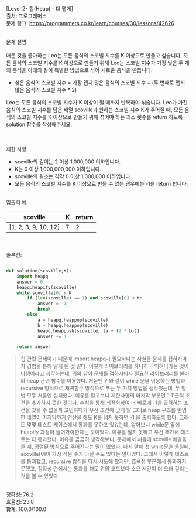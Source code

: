 [Level 2- 힙(Heap) - 더 맵게] </br>
출처: 프로그래머스 </br>
문제 링크: <https://programmers.co.kr/learn/courses/30/lessons/42626> </br>

</br>
문제 설명:
</br>
</br>
매운 것을 좋아하는 Leo는 모든 음식의 스코빌 지수를 K 이상으로 만들고 싶습니다. 모든 음식의 스코빌 지수를 K 이상으로 만들기 위해 Leo는 스코빌 지수가 가장 낮은 두 개의 음식을 아래와 같이 특별한 방법으로 섞어 새로운 음식을 만듭니다.</br>

* 섞은 음식의 스코빌 지수 = 가장 맵지 않은 음식의 스코빌 지수 + (두 번째로 맵지 않은 음식의 스코빌 지수 * 2)

Leo는 모든 음식의 스코빌 지수가 K 이상이 될 때까지 반복하여 섞습니다.
Leo가 가진 음식의 스코빌 지수를 담은 배열 scoville과 원하는 스코빌 지수 K가 주어질 때, 모든 음식의 스코빌 지수를 K 이상으로 만들기 위해 섞어야 하는 최소 횟수를 return 하도록 solution 함수를 작성해주세요.

</br>
</br>
제한 사항 </br>

* scoville의 길이는 2 이상 1,000,000 이하입니다.
* K는 0 이상 1,000,000,000 이하입니다.
* scoville의 원소는 각각 0 이상 1,000,000 이하입니다.
* 모든 음식의 스코빌 지수를 K 이상으로 만들 수 없는 경우에는 -1을 return 합니다.

</br>
입출력 예:</br>

|scoville	|K	|return|
|-----|----|-------|
|[1, 2, 3, 9, 10, 12]|	7	|2|

</br>
</br>
솔루션: </br>

```python

def solution(scoville,K):
    import heapq
    answer = 0
    heapq.heapify(scoville)
    while scoville[0] < K:
        if (len(scoville) == 1) and scoville[0] < K:
            answer = -1
            break
        else:
            a = heapq.heappop(scoville)
            b = heapq.heappop(scoville)
            heapq.heappush(scoville, (a + (2 * b)))
            answer += 1

    return answer
```

> 힙 관련 문제이기 때문에 import heapq가 필요하다는 사실을 문제를 접하자마자 경험을 통해 알게 된 것 같다. 이렇게 라이브러리를 하나하나 익혀나가는 것이
  다행이라고 생각하는데, 위와 같이 문제를 접하자마자 필요한 라이브러리를 불러와 heap 관련 함수를 이용했다. 처음엔 위와 같이 while 문을 이용하는 방법과
  recursive 방식으로 재귀함수 방식으로 푸는 두 가지 방법을 생각했는데, 두 방법 모두 처음엔 실패했다. 이유를 알고보니 제한사항의 마지막 부분인 '-1'출력
  조건을 추가하지 못한 것이다. 수식을 통해 최적화하여 더 빠르게 -1을 출력하는 조건을 찾을 수 없을까 고민하다가 우선 조건에 맞게 말 그대로 heap 구조를
  반영한 배열이 마지막까지 연산을 해도 K를 넘지 못하면 -1 을 출력하도록 했다. 그래도 몇몇 테스트 케이스에서 통과를 못하고 있었는데, 알아보니 while문 앞에
  heapify 과정이 들어가야한다는 것이었다. 이유를 알지 못하고 우선 추가해 테스트는 다 통과했다. 이유를 곰곰히 생각해보니, 문제에서 처음에 scoville 배열을
  줄 때, 정렬된 방식으로 주어진다는 말이 없었다. 다시 말해 첫 while문을 돌릴때, scoville[0]이 가장 작은 수가 아닐 수도 있다는 말이었다. 그래서 이렇게
  테스트를 통과했고, recursive 방식을 다시 시도해 봤지만, 효율성 부분에서 통과하지 못했고, 정확성 면에서는 통과를 해도 위의 코드보다 소요 시간이 더 오래
  걸리는 것을 볼 수 있었다. 

</br>
정확성: 76.2</br>
효율성: 23.8 </br>
합계: 100.0/100.0

